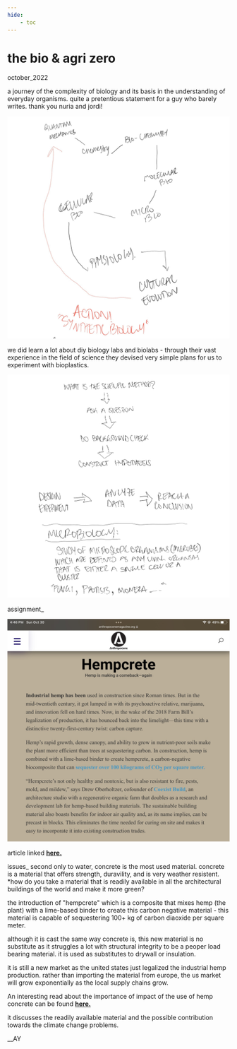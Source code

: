 ```yaml
---
hide:
    - toc
---
```


# the bio & agri zero
october_2022

a journey of the complexity of biology and its basis in the understanding of everyday organisms. quite a pretentious statement for a guy who barely writes. thank you nuria and jordi!

![](../images/03_bio/221018_Bio_Agri.jpg)

we did learn a lot about diy biology labs and biolabs - through their vast experience in the field of science they devised very simple plans for us to experiment with bioplastics. 

![](../images/03_bio/Page1.jpg)


assignment_

![](../images/03_bio/pic1.jpg)

article linked **[here.](https://www.anthropocenemagazine.org/2022/01/carbon-negative-construction/)**

issues_ second only to water, concrete is the most used material. concrete is a material that offers strength, duravility, and is very weather resistent. *how do you take a material that is readily available in all the architectural buildings of the world and make it more green? 

the introduction of "hempcrete" which is a composite that mixes hemp (the plant) with a lime-based binder to create this carbon negative material - this material is capable of sequestering 100+ kg of carbon diaoxide per square meter. 

although it is cast the same way concrete is, this new material is no substitute as it struggles a lot with structural integrity to be a peoper load bearing material. it is used as substitutes to drywall or insulation.

it is still a new market as the united states just legalized the industrial hemp production. rather than importing the material from europe, the us market will grow exponentially as the local supply chains grow.

An interesting read about the importance of impact of the use of hemp concrete can be found **[here.](https://www.researchgate.net/publication/324647603_Hemp_Concrete_-_A_Traditional_and_Novel_Green_Building_Material)**

it discusses the readily available material and the possible contribution towards the climate change problems.

__AY